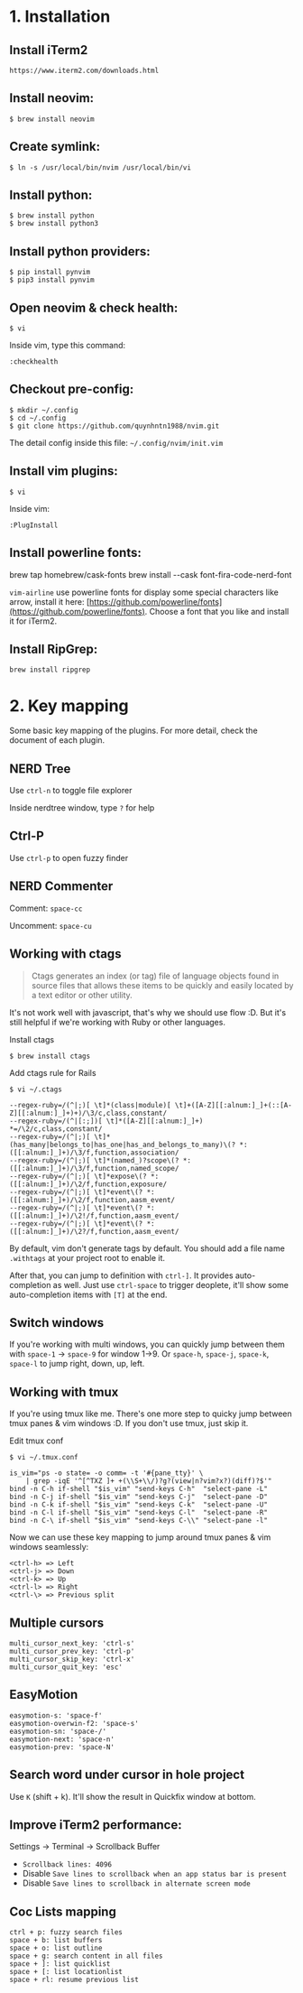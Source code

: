# 1. Installation

## Install iTerm2

```
https://www.iterm2.com/downloads.html
```

## Install neovim:
```
$ brew install neovim
```

## Create symlink:

```
$ ln -s /usr/local/bin/nvim /usr/local/bin/vi
```

## Install python:

```
$ brew install python
$ brew install python3
```

## Install python providers:

```
$ pip install pynvim
$ pip3 install pynvim
```

## Open neovim & check health:

```
$ vi
```

Inside vim, type this command:

```
:checkhealth
```

## Checkout pre-config:

```
$ mkdir ~/.config
$ cd ~/.config
$ git clone https://github.com/quynhntn1988/nvim.git
```

The detail config inside this file: `~/.config/nvim/init.vim`

## Install vim plugins:

```
$ vi
```

Inside vim:

```
:PlugInstall
```

## Install powerline fonts:

brew tap homebrew/cask-fonts
brew install --cask font-fira-code-nerd-font

`vim-airline` use powerline fonts for display some special characters like arrow, install it here:
[https://github.com/powerline/fonts](https://github.com/powerline/fonts). Choose a font that you like and install it for iTerm2.

## Install RipGrep:
```
brew install ripgrep
```

# 2. Key mapping
Some basic key mapping of the plugins. For more detail, check the document of each plugin.

## NERD Tree

Use `ctrl-n` to toggle file explorer

Inside nerdtree window, type `?` for help

## Ctrl-P

Use `ctrl-p` to open fuzzy finder

## NERD Commenter

Comment: `space-cc`

Uncomment: `space-cu`

## Working with ctags

> Ctags generates an index (or tag) file of language objects found in source files that allows these items to be quickly and easily located by a text editor or other utility.

It's not work well with javascript, that's why we should use flow :D. But it's still helpful if we're working with Ruby or other languages.

Install ctags

```
$ brew install ctags
```

Add ctags rule for Rails

```
$ vi ~/.ctags

--regex-ruby=/(^|;)[ \t]*(class|module)[ \t]+([A-Z][[:alnum:]_]+(::[A-Z][[:alnum:]_]+)+)/\3/c,class,constant/
--regex-ruby=/(^|[:;])[ \t]*([A-Z][[:alnum:]_]+) *=/\2/c,class,constant/
--regex-ruby=/(^|;)[ \t]*(has_many|belongs_to|has_one|has_and_belongs_to_many)\(? *:([[:alnum:]_]+)/\3/f,function,association/
--regex-ruby=/(^|;)[ \t]*(named_)?scope\(? *:([[:alnum:]_]+)/\3/f,function,named_scope/
--regex-ruby=/(^|;)[ \t]*expose\(? *:([[:alnum:]_]+)/\2/f,function,exposure/
--regex-ruby=/(^|;)[ \t]*event\(? *:([[:alnum:]_]+)/\2/f,function,aasm_event/
--regex-ruby=/(^|;)[ \t]*event\(? *:([[:alnum:]_]+)/\2!/f,function,aasm_event/
--regex-ruby=/(^|;)[ \t]*event\(? *:([[:alnum:]_]+)/\2?/f,function,aasm_event/
```

By default, vim don't generate tags by default. You should add a file name `.withtags` at your project root to enable it.

After that, you can jump to definition with `ctrl-]`. It provides auto-completion as well. Just use `ctrl-space` to trigger deoplete, it'll show some auto-completion items with `[T]` at the end.

## Switch windows

If you're working with multi windows, you can quickly jump between them with `space-1` -> `space-9` for window 1->9. Or `space-h`, `space-j`, `space-k`, `space-l` to jump right, down, up, left.

## Working with tmux

If you're using tmux like me. There's one more step to quicky jump between tmux panes & vim windows :D. If you don't use tmux, just skip it.

Edit tmux conf

```
$ vi ~/.tmux.conf

is_vim="ps -o state= -o comm= -t '#{pane_tty}' \
    | grep -iqE '^[^TXZ ]+ +(\\S+\\/)?g?(view|n?vim?x?)(diff)?$'"
bind -n C-h if-shell "$is_vim" "send-keys C-h"  "select-pane -L"
bind -n C-j if-shell "$is_vim" "send-keys C-j"  "select-pane -D"
bind -n C-k if-shell "$is_vim" "send-keys C-k"  "select-pane -U"
bind -n C-l if-shell "$is_vim" "send-keys C-l"  "select-pane -R"
bind -n C-\ if-shell "$is_vim" "send-keys C-\\" "select-pane -l"
```

Now we can use these key mapping to jump around tmux panes & vim windows seamlessly:

```
<ctrl-h> => Left
<ctrl-j> => Down
<ctrl-k> => Up
<ctrl-l> => Right
<ctrl-\> => Previous split
```

## Multiple cursors

```
multi_cursor_next_key: 'ctrl-s'
multi_cursor_prev_key: 'ctrl-p'
multi_cursor_skip_key: 'ctrl-x'
multi_cursor_quit_key: 'esc'
```

## EasyMotion

```
easymotion-s: 'space-f'
easymotion-overwin-f2: 'space-s'
easymotion-sn: 'space-/'
easymotion-next: 'space-n'
easymotion-prev: 'space-N'
```

## Search word under cursor in hole project

Use `K` (shift + k). It'll show the result in Quickfix window at bottom.

## Improve iTerm2 performance:
Settings -> Terminal -> Scrollback Buffer
- `Scrollback lines: 4096`
- Disable `Save lines to scrollback when an app status bar is present`
- Disable `Save lines to scrollback in alternate screen mode`

## Coc Lists mapping

```
ctrl + p: fuzzy search files
space + b: list buffers
space + o: list outline
space + g: search content in all files
space + ]: list quicklist
space + [: list locationlist
space + rl: resume previous list
```
